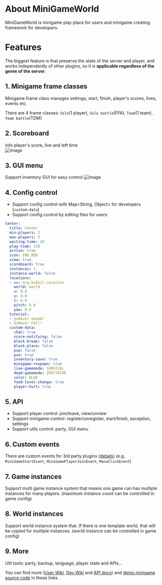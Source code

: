 # About MiniGameWorld
MiniGameWorld is minigame play place for users and minigame creating framework for developers.



# Features
The biggest feature is that preserve the state of the server and player, and works independently of other plugins, so it is **applicable regardless of the genre of the server**.

## 1. Minigame frame classes
Minigame frame class manages settings, start, finish, player's scores, lives, events etc.

There are 4 frame classes: `Solo`(1 player), `Solo battle`(FFA), `Team`(1 team), `Team battle`(TDM)


## 2. Scoreboard
Info player's score, live and left time  
![image](https://user-images.githubusercontent.com/61288262/169811178-3ec609cd-a7b0-4bbe-95bd-2c58550a4ec3.png)


## 3. GUI menu
Support inventory GUI for easy control
![image](https://user-images.githubusercontent.com/61288262/169811272-ddd8f2d4-fec4-4557-b2be-d6844ccc7138.png)


## 4. Config control
- Support config control with Map<String, Object> for developers (`custom-data`)
- Support config control by editing files for users
```yaml
Center:
  title: Center
  min-players: 2
  max-players: 5
  waiting-time: 20
  play-time: 120
  active: true
  icon: END_ROD
  view: true
  scoreboard: true
  instances: 1
  instance-world: false
  locations:
  - ==: org.bukkit.Location
    world: world
    x: 0.0
    y: 4.0
    z: 0.0
    pitch: 0.0
    yaw: 0.0
  tutorial:
  - §cNever Sneak!
  - §cNever Fall!
  custom-data:
    chat: true
    score-notifying: false
    block-break: false
    block-place: false
    pvp: false
    pve: true
    inventory-save: true
    minigame-respawn: true
    live-gamemode: SURVIVAL
    dead-gamemode: SPECTATOR
    color: BLUE
    food-level-change: true
    player-hurt: true
```



## 5. API
- Support player control: join/leave, view/unview
- Support minigame control: register/unregister, start/finish, exception, settings
- Support utils control: party, GUI menu



## 6. Custom events
There are custom events for 3rd party plugins ([details](3rd-party-guide/Home.md)) (e.g. `MiniGameStartEvent`, `MiniGamePlayerJoinEvent`, `MenuClickEvent`)



## 7. Game instances
Support multi game instance system that means one game can has multiple instances for many players. (maximum instance count can be controlled in game config)



## 8. World instances
Support world instance system that. If there is one template world, that will be copied for multiple instances. (world instance can be controlled in game config)



## 9. More
Util tools: party, backup, language, player state and APIs...

You can find more ([User Wiki], [Dev Wiki] and [API docs]) and [demo minigame source code](https://github.com/MiniGameWorlds/AllMiniGames) in these links.












[User Wiki]: https://github.com/MiniGameWorlds/MiniGameWorld/blob/main/resources/userWiki/Home.md
[Dev Wiki]: https://github.com/MiniGameWorlds/MiniGameWorld/blob/main/resources/devWiki/Home.md
[API docs]: https://minigameworlds.github.io/MiniGameWorld/

